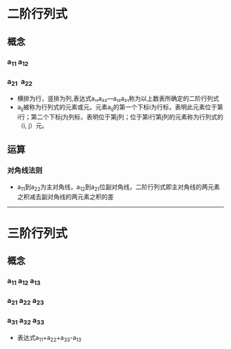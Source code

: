 # 二阶行列式

## 概念

### **a<sub>1</sub><sub>1</sub>  a<sub>1</sub><sub>2</sub>**

### **a<sub>2</sub><sub>1</sub>  a<sub>2</sub><sub>2</sub>**

* 横排为行，竖排为列,表达式a₁₁a₂₂—a₁₂a₂₁称为以上数表所确定的二阶行列式
* a<sub>i</sub><sub>j</sub>被称为行列式的元素或元。元素a<sub>i</sub><sub>j</sub>的第一个下标i为行标，表明此元素位于第i行；第二个下标j为列标，表明位于第j列；位于第i行第j列的元素称为行列式的（i, j）元。

## 运算

### 对角线法则

* a<sub>1</sub><sub>1</sub>到a<sub>2</sub><sub>2</sub>为主对角线，a<sub>1</sub><sub>2</sub>到a<sub>2</sub><sub>1</sub>位副对角线，二阶行列式即主对角线的两元素之积减去副对角线的两元素之积的差

------------------------------------------------------------------------------------------------------------------------------------------

# 三阶行列式

## 概念
### **a<sub>1</sub><sub>1</sub> a<sub>1</sub><sub>2</sub> a<sub>1</sub><sub>3</sub>**
### **a<sub>2</sub><sub>1</sub> a<sub>2</sub><sub>2</sub> a<sub>2</sub><sub>3</sub>**
### **a<sub>3</sub><sub>1</sub> a<sub>3</sub><sub>2</sub> a<sub>3</sub><sub>3</sub>**

* 表达式a<sub>1</sub><sub>1</sub>+a<sub>2</sub><sub>2</sub>+a<sub>3</sub><sub>3</sub>-a<sub>1</sub><sub>3</sub>

